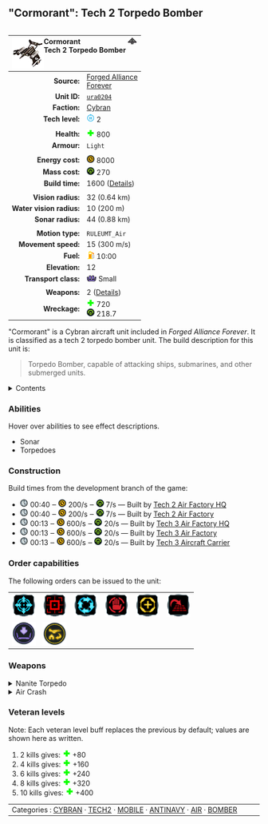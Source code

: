 "Cormorant": Tech 2 Torpedo Bomber
----
<table align="right">
    <thead>
        <tr>
            <th align="left" colspan="2">
                <img align="left" src="icons/units/URA0204_icon.png" title="Cormorant unit icon" /><img align="right" src="icons/strategicicons/icon_bomber2_antinavy_rest.png" title="icon_bomber2_antinavy" />Cormorant<br />Tech 2 Torpedo Bomber
            </th>
        </tr>
    </thead>
    <tbody>
        <tr>
            <td align="right"><strong>Source:</strong></td>
            <td><a href="Forged Alliance Forever">Forged Alliance<br />Forever</a></td>
        </tr>
        <tr>
            <td align="right"><strong>Unit ID:</strong></td>
            <td><a href="https://github.com/FAForever/fa/D:/faf-development/fa/units/URA0204/URA0204_unit.bp"><code>ura0204</code></a></td>
        </tr>
        <tr>
            <td align="right"><strong>Faction:</strong></td>
            <td><a href="categories.CYBRAN">Cybran</a></td>
        </tr>
        <tr>
            <td align="right"><strong>Tech level:</strong></td>
            <td><img src="icons/T2.png" title="Tech 2" /> 2</td>
        </tr>
        <tr><td align="center" colspan="2"></td></tr>
        <tr>
            <td align="right"><strong>Health:</strong></td>
            <td><img src="icons/health.png" title="Health" /> 800</td>
        </tr>
        <tr>
            <td align="right"><strong>Armour:</strong></td>
            <td><code>Light</code></td>
        </tr>
        <tr><td align="center" colspan="2"></td></tr>
        <tr>
            <td align="right"><strong>Energy cost:</strong></td>
            <td><img src="icons/energy.png" title="Energy" /> 8000</td>
        </tr>
        <tr>
            <td align="right"><strong>Mass cost:</strong></td>
            <td><img src="icons/mass.png" title="Mass" /> 270</td>
        </tr>
        <tr>
            <td align="right"><strong>Build time:</strong></td>
            <td>1600 (<a href="#construction">Details</a>)</td>
        </tr>
        <tr><td align="center" colspan="2"></td></tr>
        <tr>
            <td align="right"><strong>Vision radius:</strong></td>
            <td> <span title="640 m, 0.40 mi">32 (0.64 km)</span></td>
        </tr>
        <tr>
            <td align="right"><strong>Water vision radius:</strong></td>
            <td> <span title="0.20 km, 0.12 mi">10 (200 m)</span></td>
        </tr>
        <tr>
            <td align="right"><strong>Sonar radius:</strong></td>
            <td> <span title="880 m, 0.55 mi">44 (0.88 km)</span></td>
        </tr>
        <tr><td align="center" colspan="2"></td></tr>
        <tr>
            <td align="right"><strong>Motion type:</strong></td>
            <td><code>RULEUMT_Air</code></td>
        </tr>
        <tr>
            <td align="right"><strong>Movement speed:</strong></td>
            <td> <span title="1080 km/h, 671 mph, Mach 0.87">15 (300 m/s)</span></td>
        </tr>
        <tr>
            <td align="right"><strong>Fuel:</strong></td>
            <td><img src="icons/fuel.png" title="Fuel" /> 10:00</td>
        </tr>
        <tr>
            <td align="right"><strong>Elevation:</strong></td>
            <td>12</td>
        </tr>
        <tr>
            <td align="right"><strong>Transport class:</strong></td>
            <td><img src="icons/attached.png" title="Attached" /> Small</td>
        </tr>
        <tr><td align="center" colspan="2"></td></tr>
        <tr>
            <td align="right"><strong>Weapons:</strong></td>
            <td>2 (<a href="#weapons">Details</a>)</td>
        </tr>
        <tr>
            <td align="right"><strong>Wreckage:</strong></td>
            <td><img src="icons/health.png" title="Health" /> 720<br /><img src="icons/mass.png" title="Mass" /> 218.7</td>
        </tr>
    </tbody>
</table>

"Cormorant" is a Cybran aircraft unit included in *Forged Alliance Forever*.
It is classified as a tech 2 torpedo bomber unit.
The build description for this unit is:

<blockquote>Torpedo Bomber, capable of attacking ships, submarines, and other submerged units.</blockquote>

<details>
<summary>Contents</summary>

1. – <a href="#abilities">Abilities</a>
2. – <a href="#construction">Construction</a>
3. – <a href="#order-capabilities">Order capabilities</a>
4. – <a href="#weapons">Weapons</a>
5. – <a href="#veteran-levels">Veteran levels</a>
</details>

### Abilities
Hover over abilities to see effect descriptions.

* <span title="Can see blips of units not seen by vision that are on or below water">Sonar</span>
* <span title="Has a weapon that can target things immersed in water">Torpedoes</span>

### Construction
Build times from the development branch of the game:
* <img src="icons/time.png" title="Time" /> 00:40 ‒ <img src="icons/energy.png" title="Energy" /> 200/s ‒ <img src="icons/mass.png" title="Mass" /> 7/s — Built by <a href="URB0202">Tech 2 Air Factory HQ</a>
* <img src="icons/time.png" title="Time" /> 00:40 ‒ <img src="icons/energy.png" title="Energy" /> 200/s ‒ <img src="icons/mass.png" title="Mass" /> 7/s — Built by <a href="ZRB9502">Tech 2 Air Factory</a>
* <img src="icons/time.png" title="Time" /> 00:13 ‒ <img src="icons/energy.png" title="Energy" /> 600/s ‒ <img src="icons/mass.png" title="Mass" /> 20/s — Built by <a href="URB0302">Tech 3 Air Factory HQ</a>
* <img src="icons/time.png" title="Time" /> 00:13 ‒ <img src="icons/energy.png" title="Energy" /> 600/s ‒ <img src="icons/mass.png" title="Mass" /> 20/s — Built by <a href="ZRB9602">Tech 3 Air Factory</a>
* <img src="icons/time.png" title="Time" /> 00:13 ‒ <img src="icons/energy.png" title="Energy" /> 600/s ‒ <img src="icons/mass.png" title="Mass" /> 20/s — Built by <a href="URS0303">Tech 3 Aircraft Carrier</a>

### Order capabilities
The following orders can be issued to the unit:
<table>
<td><img float="left" src="icons/orders/move.png" title="Move" /></td>
<td><img float="left" src="icons/orders/attack.png" title="Attack
Left click for attack order. Right click to toggle target priorities for sniping." /></td>
<td><img float="left" src="icons/orders/patrol.png" title="Patrol" /></td>
<td><img float="left" src="icons/orders/stop.png" title="Stop" /></td>
<td><img float="left" src="icons/orders/guard.png" title="Assist" /></td>
<td><img float="left" src="icons/orders/stand-ground.png" title="Fire State" /></td>
<tr>
<td><img float="left" src="icons/orders/load.png" title="Call Transport
Load into or onto another unit" /></td>
<td><img float="left" src="icons/orders/dock.png" title="Dock
Recall aircraft to nearest air staging facility for refueling and repairs" /></td>
</table>

### Weapons
<details>
<summary>Nanite Torpedo</summary>
<p>
    <table>
        <tr>
            <td align="right"><strong>Target type:</strong></td>
            <td><code>RULEWTT_Unit</code><br />(Anti-Naval)</td>
        </tr>
        <tr>
            <td align="right"><strong>Projectile:</strong></td>
            <td><a href="Projectiles#can-torpedo-nanite-03"><code>CANTorpedoNanite03</code></a></td>
        </tr>
        <tr>
            <td align="right"><strong>DPS estimate:</strong></td>
            <td>75 <span title="Note: This only counts listed stats.">(<u>?</u>)</span></td>
        </tr>
        <tr>
            <td align="right"><strong>Damage:</strong></td>
            <td>37.5 <span title="Note: This doesn't count some scripted effects.">(<u>?</u>)</span></td>
        </tr>
        <tr>
            <td align="right"><strong>Damage radius:</strong></td>
            <td>0</td>
        </tr>
        <tr>
            <td align="right"><strong>Damage instances:</strong></td>
            <td>4 projectiles<br />5 DoT pulses</td>
        </tr>
        <tr>
            <td align="right"><strong>Damage type:</strong></td>
            <td><code>Normal</code></td>
        </tr>
        <tr>
            <td align="right"><strong>Max range:</strong></td>
            <td> <span title="840 m, 0.52 mi">42 (0.84 km)</span></td>
        </tr>
        <tr>
            <td align="right"><strong>Min range:</strong></td>
            <td> <span title="0.08 km, 0.05 mi">4 (80 m)</span></td>
        </tr>
        <tr>
            <td align="right"><strong>Firing cycle:</strong></td>
            <td>Once every 10.0s <span title="Note: This doesn't count additional delays such as charging, reloading, and others.">(<u>?</u>)</span></td>
        </tr>
    </table>
</p>
</details>
<details>
<summary>Air Crash</summary>
<p>
    <table>
        <tr>
            <td align="right"><strong>Damage:</strong></td>
            <td>150</td>
        </tr>
        <tr>
            <td align="right"><strong>Damage radius:</strong></td>
            <td> <span title="0.02 km, 0.01 mi">1 (20 m)</span></td>
        </tr>
        <tr>
            <td align="right"><strong>Damage type:</strong></td>
            <td><code>Normal</code></td>
        </tr>
        <tr>
            <td align="right"><strong>Flags:</strong></td>
            <td>Damage friendly</td>
        </tr>
    </table>
</p>
</details>


### Veteran levels
Note: Each veteran level buff replaces the previous by default; values are shown here as written.

1. 2 kills gives: <img src="icons/health.png" title="Health" /> +80
2. 4 kills gives: <img src="icons/health.png" title="Health" /> +160
3. 6 kills gives: <img src="icons/health.png" title="Health" /> +240
4. 8 kills gives: <img src="icons/health.png" title="Health" /> +320
5. 10 kills gives: <img src="icons/health.png" title="Health" /> +400

<table align="center">
<td width="1215px">Categories : 
<a href="categories.CYBRAN">CYBRAN</a> · 
<a href="_categories.TECH2">TECH2</a> · 
<a href="_categories.MOBILE">MOBILE</a> · 
<a href="_categories.ANTINAVY">ANTINAVY</a> · 
<a href="_categories.AIR">AIR</a> · 
<a href="_categories.BOMBER">BOMBER</a></td>
</table>
